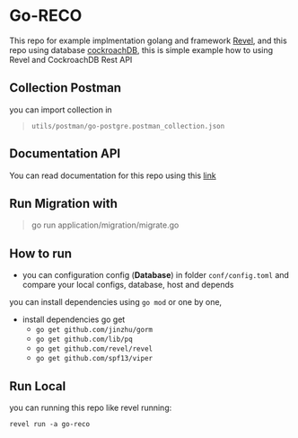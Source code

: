 # Go-RECO

This repo for example implmentation golang and framework [Revel](http://revel.github.io/), and this repo using database [cockroachDB](cockroachlabs.com), this is simple example how to using Revel and CockroachDB Rest API

## Collection Postman

you can import collection in
> `utils/postman/go-postgre.postman_collection.json`

## Documentation API 

You can read documentation for this repo using this [link](https://github.com/cakazies/go-reco/wiki)

## Run Migration with

> go run application/migration/migrate.go

## How to run

- you can configuration config (**Database**) in folder `conf/config.toml` and compare your local configs, database, host and depends

you can install dependencies using `go mod` or one by one,

- install dependencies go get
  - `go get github.com/jinzhu/gorm`
  - `go get github.com/lib/pq`
  - `go get github.com/revel/revel`
  - `go get github.com/spf13/viper`

## Run Local
you can running this repo like revel running:

`revel run -a go-reco`
